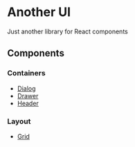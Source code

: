 # Another UI

Just another library for React components

## Components

### Containers
- [Dialog](./packages/dialog)
- [Drawer](./packages/drawer)
- [Header](./packages/header)

### Layout
- [Grid](./packages/grid)
